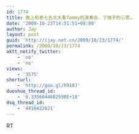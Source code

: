```yaml
---
id: 1774
title: 晚上和老七去北大看Tommy的演奏会，了强子的心愿…
date: '2009-10-23T14:51:51+08:00'
author: Jay
layout: post
guid: 'http://ijay.net.cn/2009/10/23/1774/'
permalink: /2009/10/23/1774
aktt_notify_twitter:
    - 'no'
    - 'no'
views:
    - '3575'
shorturl:
    - 'http://goo.gl/h918J'
duoshuo_thread_id:
    - '6.3356044682598E+18'
dsq_thread_id:
    - '4418422021'
---
```


RT<br />